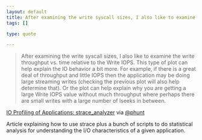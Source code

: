 ```yaml
--- 
layout: default
title: After examining the write syscall sizes, I also like to examine the write throughput ...
tags: []

type: quote

---
```

> After examining the write syscall sizes, I also like to examine the write throughput vs. time relative to the Write IOPS. This type of plot can help explain the IO behavior a bit more. For example, if there is a great deal of throughput and little IOPS then the application may be doing large streaming writes (checking the previous plot will also help determine that). Or the plot can help explain why you are getting a large Write IOPS value without much throughput where perhaps there are small writes with a large number of lseeks in between.

<a href="http://www.linux-mag.com/id/7730/1/">IO Profiling of Applications: strace_analyzer</a> via [@phunt](http://twitter.com/phunt)

Article explaining how to use strace plus a bunch of scripts to do statistical analysis for understanding the I/O characteristics of a given application. 
